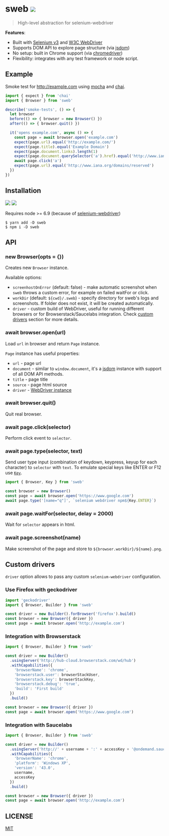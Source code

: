 # sweb [![](https://circleci.com/gh/alekseykulikov/sweb.svg?style=svg)](https://circleci.com/gh/alekseykulikov/sweb)

> High-level abstraction for selenium-webdriver

**Features**:
- Built with [Selenium v3](https://seleniumhq.wordpress.com/2016/10/13/selenium-3-0-out-now/) and [W3C WebDriver](https://www.w3.org/TR/webdriver/)
- Supports DOM API to explore page structure (via [jsdom](https://github.com/tmpvar/jsdom))
- No setup: built in Chrome support (via [chromedriver](https://github.com/giggio/node-chromedriver))
- Flexibility: integrates with any test framework or node script.

## Example

Smoke test for http://example.com
using [mocha](https://mochajs.org/) and [chai](http://chaijs.com/).

```js
import { expect } from 'chai'
import { Browser } from 'sweb'

describe('smoke-tests', () => {
  let browser
  before(() => { browser = new Browser() })
  after(() => { browser.quit() })

  it('opens example.com', async () => {
    const page = await browser.open('example.com')
    expect(page.url).equal('http://example.com/')
    expect(page.title).equal('Example Domain')
    expect(page.document.links).length(1)
    expect(page.document.querySelector('a').href).equal('http://www.iana.org/domains/example')
    await page.click('a')
    expect(page.url).equal('http://www.iana.org/domains/reserved')
  })
})
```

## Installation

[![](https://img.shields.io/npm/v/sweb.svg)](https://npmjs.org/package/sweb)
[![](http://img.shields.io/npm/dm/sweb.svg)](https://npmjs.org/package/sweb)

Requires node >= 6.9 (because of [selenium-webdriver](https://www.npmjs.com/package/selenium-webdriver#projected-support-schedule))

    $ yarn add -D sweb
    $ npm i -D sweb

## API

### new Browser(opts = {})

Creates new `Browser` instance.

Available options:
- `screenhostOnError` (default: false) - make automatic screenshot when `sweb` throws a custom error, for example on failed waitFor or click.
- `workDir` (default: `${cwd}/.sweb`) - specify directory for sweb's logs and screenshots. If folder does not exist, it will be created automatically.
- `driver` - custom build of WebDriver, useful for running different browsers or for Browserstack/Saucelabs integration. Check [custom drivers](#custom-drivers) section for more details.

### await browser.open(url)

Load `url` in browser and return `Page` instance.

`Page` instance has useful properties:
- `url` - page url
- `document` - similar to `window.document`, it's a [jsdom](https://github.com/tmpvar/jsdom) instance with support of all DOM API methods.
- `title` - page title
- `source` - page html source
- `driver` - [WebDriver instance](http://seleniumhq.github.io/selenium/docs/api/javascript/module/selenium-webdriver/lib/webdriver_exports_WebDriver.html)

### await browser.quit()

Quit real browser.

### await page.click(selector)

Perform click event to `selector`.

### await page.type(selector, text)

Send user type input (combination of keydown, keypress, keyup for each character) to `selector` with `text`.
To emulate special keys like ENTER or F12 use [`Key`](http://seleniumhq.github.io/selenium/docs/api/javascript/module/selenium-webdriver/index_exports_Key.html).

```js
import { Browser, Key } from 'sweb'

const browser = new Browser()
const page = await browser.open('https://www.google.com')
await page.type('[name="q"]', `selenium webdriver npm${Key.ENTER}`)
```

### await page.waitFor(selector, delay = 2000)

Wait for `selector` appears in html.

### await page.screenshot(name)

Make screenshot of the page and store to `${browser.workDir}/${name}.png`.

## Custom drivers

`driver` option allows to pass any custom `selenium-webdriver` configuration.

### Use Firefox with geckodriver

```js
import 'geckodriver'
import { Browser, Builder } from 'sweb'

const driver = new Builder().forBrowser('firefox').build()
const browser = new Browser({ driver })
const page = await browser.open('http://example.com')
```

### Integration with Browserstack

```js
import { Browser, Builder } from 'sweb'

const driver = new Builder()
  .usingServer('http://hub-cloud.browserstack.com/wd/hub')
  .withCapabilities({
    'browserName': 'chrome',
    'browserstack.user': browserStackUser,
    'browserstack.key': browserStackKey,
    'browserstack.debug': 'true',
    'build': 'First build'
  })
  .build()

const browser = new Browser({ driver })
const page = await browser.open('https://www.google.com')  
```

### Integration with Saucelabs

```js
import { Browser, Builder } from 'sweb'

const driver = new Builder()
  .usingServer('http://' + username + ':' + accessKey + '@ondemand.saucelabs.com:80/wd/hub')
  .withCapabilities({
    'browserName': 'chrome',
    'platform': 'Windows XP',
    'version': '43.0',
    username,
    accessKey
  })
  .build()

const browser = new Browser({ driver })
const page = await browser.open('http://example.com')
```

## LICENSE

[MIT](./LICENSE)
